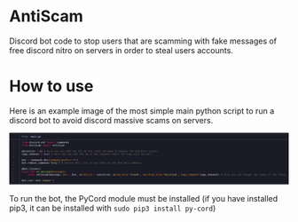 # AntiScam
Discord bot code to stop users that are scamming with fake messages of free discord nitro on servers in order to steal users accounts.

# How to use
Here is an example image of the most simple main python script to run a discord bot to avoid discord massive scams on servers.

![main.png](img/main.png)

To run the bot, the PyCord module must be installed
(if you have installed pip3, it can be installed with `sudo pip3 install py-cord`)
